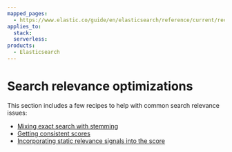 ```yaml
---
mapped_pages:
  - https://www.elastic.co/guide/en/elasticsearch/reference/current/recipes.html
applies_to:
  stack:
  serverless:
products:
  - Elasticsearch
---
```


# Search relevance optimizations

This section includes a few recipes to help with common search relevance issues:

* [Mixing exact search with stemming](search-relevance/mixing-exact-search-with-stemming.md)
* [Getting consistent scores](search-relevance/consistent-scoring.md)
* [Incorporating static relevance signals into the score](search-relevance/static-scoring-signals.md)



